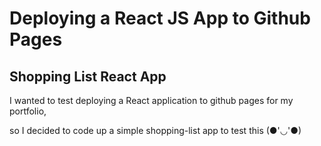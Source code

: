 
<h1>Deploying a React JS App to Github Pages</h1>

<h2>Shopping List React App</h2>
<p>I wanted to test deploying a React application to github pages for my portfolio,</p>
<p>so I decided to code up a simple shopping-list app to test this (●'◡'●)</p>
